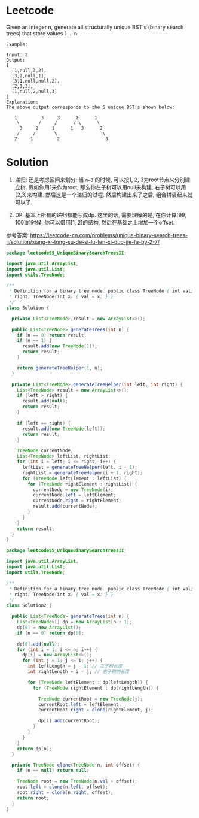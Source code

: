 # Leetcode

Given an integer n, generate all structurally unique BST's (binary search trees) that store values 1 ... n.

```
Example:

Input: 3
Output:
[
  [1,null,3,2],
  [3,2,null,1],
  [3,1,null,null,2],
  [2,1,3],
  [1,null,2,null,3]
]
Explanation:
The above output corresponds to the 5 unique BST's shown below:

   1         3     3      2      1
    \       /     /      / \      \
     3     2     1      1   3      2
    /     /       \                 \
   2     1         2                 3

```


# Solution

1. 递归: 还是考虑区间来划分:
当 ` n=3 ` 的时候, 可以按1, 2, 3为root节点来分别建立树. 假如你用1来作为root, 
那么你左子树可以用null来构建, 右子树可以用[2,3]来构建. 然后这是一个递归的过程.
然后构建出来了之后, 组合拼装起来就可以了.

2. DP: 基本上所有的递归都能写成dp. 这里的话, 需要理解的是, 在你计算[99, 100]的时候, 
你可以借用[1, 2]的结构, 然后在基础之上增加一个offset.

参考答案: https://leetcode-cn.com/problems/unique-binary-search-trees-ii/solution/xiang-xi-tong-su-de-si-lu-fen-xi-duo-jie-fa-by-2-7/

```java
package leetcode95_UniqueBinarySearchTreesII;

import java.util.ArrayList;
import java.util.List;
import utils.TreeNode;

/**
 * Definition for a binary tree node. public class TreeNode { int val; TreeNode left; TreeNode
 * right; TreeNode(int x) { val = x; } }
 */
class Solution {

  private List<TreeNode> result = new ArrayList<>();

  public List<TreeNode> generateTrees(int n) {
    if (n == 0) return result;
    if (n == 1) {
      result.add(new TreeNode(1));
      return result;
    }

    return generateTreeHelper(1, n);
  }

  private List<TreeNode> generateTreeHelper(int left, int right) {
    List<TreeNode> result = new ArrayList<>();
    if (left > right) {
      result.add(null);
      return result;
    }

    if (left == right) {
      result.add(new TreeNode(left));
      return result;
    }

    TreeNode currentNode;
    List<TreeNode> leftList, rightList;
    for (int i = left; i <= right; i++) {
      leftList = generateTreeHelper(left, i - 1);
      rightList = generateTreeHelper(i + 1, right);
      for (TreeNode leftElement : leftList) {
        for (TreeNode rightElement : rightList) {
          currentNode = new TreeNode(i);
          currentNode.left = leftElement;
          currentNode.right = rightElement;
          result.add(currentNode);
        }
      }
    }
    return result;
  }
}

```


```java
package leetcode95_UniqueBinarySearchTreesII;

import java.util.ArrayList;
import java.util.List;
import utils.TreeNode;

/**
 * Definition for a binary tree node. public class TreeNode { int val; TreeNode left; TreeNode
 * right; TreeNode(int x) { val = x; } }
 */
class Solution2 {

  public List<TreeNode> generateTrees(int n) {
    List<TreeNode>[] dp = new ArrayList[n + 1];
    dp[0] = new ArrayList();
    if (n == 0) return dp[0];

    dp[0].add(null);
    for (int i = 1; i <= n; i++) {
      dp[i] = new ArrayList<>();
      for (int j = 1; j <= i; j++) {
        int leftLength = j - 1; // 左子树长度
        int rightLength = i - j; // 右子树的长度

        for (TreeNode leftElement : dp[leftLength]) {
          for (TreeNode rightElement : dp[rightLength]) {

            TreeNode currentRoot = new TreeNode(j);
            currentRoot.left = leftElement;
            currentRoot.right = clone(rightElement, j);

            dp[i].add(currentRoot);
          }
        }
      }
    }
    return dp[n];
  }

  private TreeNode clone(TreeNode n, int offset) {
    if (n == null) return null;

    TreeNode root = new TreeNode(n.val + offset);
    root.left = clone(n.left, offset);
    root.right = clone(n.right, offset);
    return root;
  }
}

```
